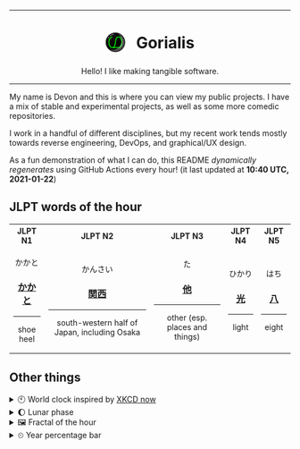 ***

<h1 align="center">
<sub>
    <img src="readme/resources/avatar.png" height="36">
</sub>
&nbsp;
Gorialis
</h1>
<p align="center">
Hello! I like making tangible software.
</p>

***

My name is Devon and this is where you can view my public projects. I have a mix of stable and experimental projects, as well as some more comedic repositories.

I work in a handful of different disciplines, but my recent work tends mostly towards reverse engineering, DevOps, and graphical/UX design.

As a fun demonstration of what I can do, this README *dynamically regenerates* using GitHub Actions every hour! (it last updated at **10:40 UTC, 2021-01-22**)

<h2>JLPT words of the hour</h2>
<table>
    <tr>
        <th>JLPT N1</th>
        <th>JLPT N2</th>
        <th>JLPT N3</th>
        <th>JLPT N4</th>
        <th>JLPT N5</th>
    </tr>
    <tr>
        <td>
            <p align="center">かかと</p>
            <h3 align="center"><b><a href="https://jisho.org/search/%E3%81%8B%E3%81%8B%E3%81%A8">かかと</a></b></h3>
            <hr>
            <p align="center">shoe heel</p>
        </td>
        <td>
            <p align="center">かんさい</p>
            <h3 align="center"><b><a href="https://jisho.org/search/%E9%96%A2%E8%A5%BF">関西</a></b></h3>
            <hr>
            <p align="center">south-western half of Japan,<wbr> including Osaka</p>
        </td>
        <td>
            <p align="center">た</p>
            <h3 align="center"><b><a href="https://jisho.org/search/%E4%BB%96">他</a></b></h3>
            <hr>
            <p align="center">other (esp. places and things)</p>
        </td>
        <td>
            <p align="center">ひかり</p>
            <h3 align="center"><b><a href="https://jisho.org/search/%E5%85%89">光</a></b></h3>
            <hr>
            <p align="center">light</p>
        </td>
        <td>
            <p align="center">はち</p>
            <h3 align="center"><b><a href="https://jisho.org/search/%E5%85%AB">八</a></b></h3>
            <hr>
            <p align="center">eight</p>
        </td>
    </tr>
</table>

<h2>Other things</h2>
<details>
<summary>🕙  World clock inspired by <a href="https://xkcd.com/now">XKCD now</a></summary>

> <img src="generated/now.png" width="512">

</details>
<details>
<summary>🌔 Lunar phase</summary>

The moon is approximately 33.32% through its phase (Waxing Gibbous).

</details>
<details>
<summary>&#x1f5bc; Fractal of the hour</summary>

> <img src="generated/fractal.png" width="512">

</details>
<details>
<summary>&#x23f2; Year percentage bar</summary>
<pre><code>2021 [█▁▁▁▁▁▁▁▁▁▁▁▁▁▁▁▁▁▁▁] 5.88%</code></pre>
</details>
